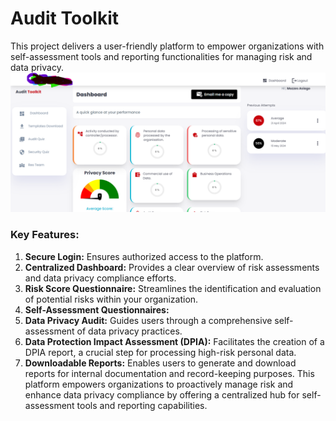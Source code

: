 ﻿# Audit Toolkit
This project delivers a user-friendly platform to empower organizations with self-assessment tools and reporting functionalities for managing risk and data privacy.  
![Audit Toolkit](project.png)
### Key Features:
1. **Secure Login:** Ensures authorized access to the platform.  
2. **Centralized Dashboard:** Provides a clear overview of risk assessments and data privacy compliance efforts.  
3. **Risk Score Questionnaire:** Streamlines the identification and evaluation of potential risks within your organization.  
4. **Self-Assessment Questionnaires:**  
5. **Data Privacy Audit:** Guides users through a comprehensive self-assessment of data privacy practices.  
6. **Data Protection Impact Assessment (DPIA):** Facilitates the creation of a DPIA report, a crucial step for processing high-risk personal data.  
7. **Downloadable Reports:** Enables users to generate and download reports for internal documentation and record-keeping purposes.
This platform empowers organizations to proactively manage risk and enhance data privacy compliance by offering a centralized hub for self-assessment tools and reporting capabilities.
